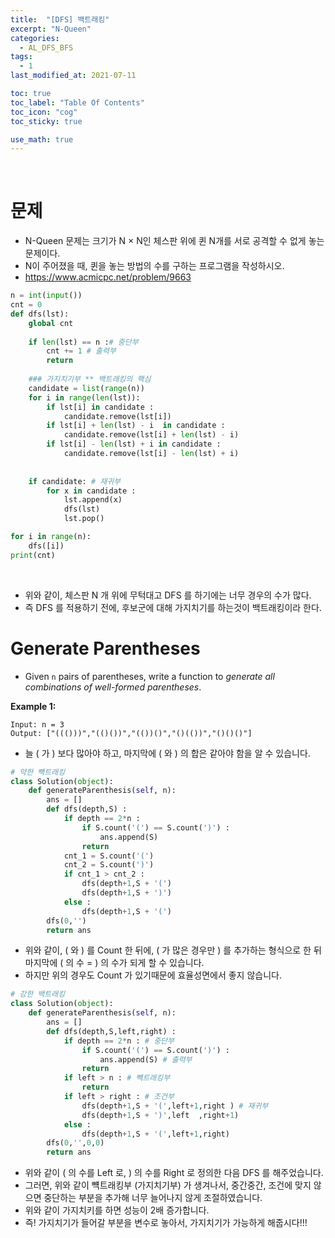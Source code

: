 ```yaml
---
title:  "[DFS] 백트래킹"
excerpt: "N-Queen"
categories:
  - AL_DFS_BFS
tags:
  - 1
last_modified_at: 2021-07-11

toc: true
toc_label: "Table Of Contents"
toc_icon: "cog"
toc_sticky: true

use_math: true
---
```


<br>

# 문제

- N-Queen 문제는 크기가 N × N인 체스판 위에 퀸 N개를 서로 공격할 수 없게 놓는 문제이다.
- N이 주어졌을 때, 퀸을 놓는 방법의 수를 구하는 프로그램을 작성하시오.
- <https://www.acmicpc.net/problem/9663>

```python
n = int(input())
cnt = 0
def dfs(lst):
    global cnt
    
    if len(lst) == n :# 중단부
        cnt += 1 # 출력부 
        return
    
    ### 가지치기부 ** 백트래킹의 핵심
    candidate = list(range(n))
    for i in range(len(lst)):
        if lst[i] in candidate :
            candidate.remove(lst[i])
        if lst[i] + len(lst) - i  in candidate :
            candidate.remove(lst[i] + len(lst) - i)
        if lst[i] - len(lst) + i in candidate :
            candidate.remove(lst[i] - len(lst) + i)
            
            
    if candidate: # 재귀부 
        for x in candidate :
            lst.append(x)
            dfs(lst)
            lst.pop()

for i in range(n):
    dfs([i])
print(cnt)
```

<br>

- 위와 같이, 체스판 N 개 위에 무턱대고 DFS 를 하기에는 너무 경우의 수가 많다.
- 즉 DFS 를 적용하기 전에, 후보군에 대해 가지치기를 하는것이 백트래킹이라 한다.



# Generate Parentheses

- Given `n` pairs of parentheses, write a function to *generate all combinations of well-formed parentheses*.

**Example 1:**

```
Input: n = 3
Output: ["((()))","(()())","(())()","()(())","()()()"]
```

- 늘 (  가 ) 보다 많아야 하고, 마지막에 ( 와 ) 의 합은 같아야 함을 알 수 있습니다.

```python
# 약한 뺵트래킹
class Solution(object):
    def generateParenthesis(self, n):
        ans = []
        def dfs(depth,S) : 
            if depth == 2*n :
                if S.count('(') == S.count(')') :
                    ans.append(S)
                return 
            cnt_1 = S.count('(')
            cnt_2 = S.count(')')
            if cnt_1 > cnt_2 :
                dfs(depth+1,S + '(')
                dfs(depth+1,S + ')')
            else : 
                dfs(depth+1,S + '(')
        dfs(0,'')
        return ans
```

- 위와 같이,  ( 와 ) 를 Count 한 뒤에, (  가 많은 경우만 ) 를 추가하는 형식으로 한 뒤 마지막에 ( 의 수 = ) 의 수가 되게 할 수 있습니다. 
- 하지만 위의 경우도 Count 가 있기때문에 효율성면에서 좋지 않습니다. 

```python
# 강한 백트래킹
class Solution(object):
    def generateParenthesis(self, n):
        ans = []
        def dfs(depth,S,left,right) :
            if depth == 2*n : # 중단부
                if S.count('(') == S.count(')') :
                    ans.append(S) # 출력부
                return
            if left > n : # 뺵트래킹부
                return
            if left > right : # 조건부
                dfs(depth+1,S + '(',left+1,right ) # 재귀부
                dfs(depth+1,S + ')',left  ,right+1)
            else :
                dfs(depth+1,S + '(',left+1,right)
        dfs(0,'',0,0)
        return ans
```

- 위와 같이 ( 의 수를 Left 로, ) 의 수를 Right 로 정의한 다음 DFS 를 해주었습니다.
- 그러면, 위와 같이 뺵트래킹부 (가지치기부) 가 생겨나서, 중간중간, 조건에 맞지 않으면 중단하는 부분을 추가해 너무 늘어나지 않게 조절하였습니다.
- 위와 같이 가지치키를 하면 성능이 2배 증가합니다.
- 즉! 가지치기가 들어갈 부분을 변수로 놓아서, 가지치기가 가능하게 해줍시다!!! 


